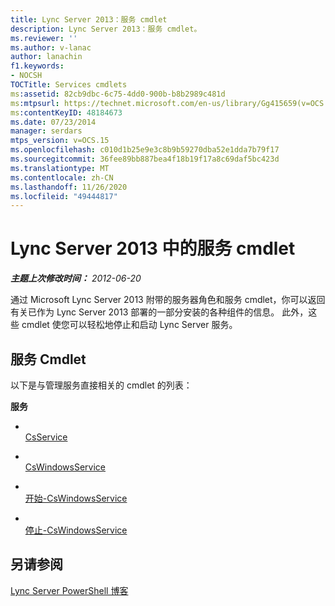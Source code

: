 ```yaml
---
title: Lync Server 2013：服务 cmdlet
description: Lync Server 2013：服务 cmdlet。
ms.reviewer: ''
ms.author: v-lanac
author: lanachin
f1.keywords:
- NOCSH
TOCTitle: Services cmdlets
ms:assetid: 82cb9dbc-6c75-4dd0-900b-b8b2989c481d
ms:mtpsurl: https://technet.microsoft.com/en-us/library/Gg415659(v=OCS.15)
ms:contentKeyID: 48184673
ms.date: 07/23/2014
manager: serdars
mtps_version: v=OCS.15
ms.openlocfilehash: c010d1b25e9e3c8b9b59270dba52e1dda7b79f17
ms.sourcegitcommit: 36fee89bb887bea4f18b19f17a8c69daf5bc423d
ms.translationtype: MT
ms.contentlocale: zh-CN
ms.lasthandoff: 11/26/2020
ms.locfileid: "49444817"
---
```

# <a name="services-cmdlets-in-lync-server-2013"></a>Lync Server 2013 中的服务 cmdlet

<div data-xmlns="http://www.w3.org/1999/xhtml">

<div class="topic" data-xmlns="http://www.w3.org/1999/xhtml" data-msxsl="urn:schemas-microsoft-com:xslt" data-cs="https://msdn.microsoft.com/">

<div data-asp="https://msdn2.microsoft.com/asp">



</div>

<div id="mainSection">

<div id="mainBody">

<span> </span>

_**主题上次修改时间：** 2012-06-20_

通过 Microsoft Lync Server 2013 附带的服务器角色和服务 cmdlet，你可以返回有关已作为 Lync Server 2013 部署的一部分安装的各种组件的信息。 此外，这些 cmdlet 使您可以轻松地停止和启动 Lync Server 服务。

<div>

## <a name="services-cmdlets"></a>服务 Cmdlet

以下是与管理服务直接相关的 cmdlet 的列表：

**服务**

  - <span></span>  
    [CsService](https://technet.microsoft.com/library/Gg413038(v=OCS.15))

<!-- end list -->

  - <span></span>  
    [CsWindowsService](https://technet.microsoft.com/library/Gg398803(v=OCS.15))

  - <span></span>  
    [开始-CsWindowsService](https://technet.microsoft.com/library/Gg398561(v=OCS.15))

  - <span></span>  
    [停止-CsWindowsService](https://technet.microsoft.com/library/Gg398426(v=OCS.15))

</div>

<div>

## <a name="see-also"></a>另请参阅


[Lync Server PowerShell 博客](https://go.microsoft.com/fwlink/p/?linkid=203150)  
  

</div>

</div>

<span> </span>

</div>

</div>

</div>

